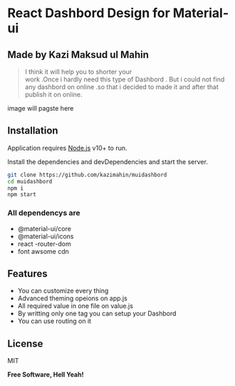 # React Dashbord Design for Material-ui
## Made by Kazi Maksud ul Mahin

> I think it will help you to shorter your  
> work .Once i hardly need this type of 
> Dashbord . But i could not find any dashbord
> on online .so that i decided to made it and 
> after that publish it on online.  

 image will pagste here
## Installation

Application requires [Node.js](https://nodejs.org/) v10+ to run.

Install the dependencies and devDependencies and start the server.

```sh
git clone https://github.com/kazimahin/muidashbord
cd muidashbord
npm i 
npm start
```

### All dependencys are 

- @material-ui/core
- @material-ui/icons
- react -router-dom
- font awsome cdn






## Features

- You can customize every thing 
- Advanced theming opeions on app.js
- All required value in one file on value.js
- By writting only one tag you can setup your Dashbord
- You can use routing on it
 
 
 
 
 
## License

MIT

**Free Software, Hell Yeah!**
  
